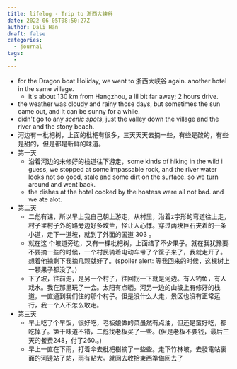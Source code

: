 ```yaml
---
title: lifelog - Trip to 浙西大峡谷
date: 2022-06-05T08:50:27Z
author: Dali Han
draft: false
categories:
  - journal
tags:
  - 
---
```


- for the Dragon boat Holiday, we went to 浙西大峡谷 again. another hotel in the same village.
	- it's about 130 km from Hangzhou, a lil bit far away; 2 hours drive.
- the weather was cloudy and rainy those days, but sometimes the sun came out, and it can be sunny for a while.
- didn't go to any _scenic spots_, just the valley down the village and the river and the stony beach.
- 河边有一枇杷树，上面的枇杷有很多，三天天天去摘一些，有些是酸的，有些是甜的，但是都是新鲜的味道。
- 第一天
	- 沿着河边的未修好的栈道往下游走，some kinds of hiking in the wild i guess, we stopped at some impassable rock, and the river water looks not so good, stale and some dirt on the surface. so we turn around and went back.
  - the dishes at the hotel cooked by the hostess were all not bad. and we ate alot.
- 第二天
	- 二彪有课，所以早上我自己朝上游走，从村里，沿着z字形的弯道往上走，村子里村子外的路旁边好多坟茔，怪让人心悸。穿过两块巨石夹着的一条小道，走下一道坡，就到了外面的国道 303 。
	- 就在这 个坡道旁边，又有一棵枇杷树，上面结了不少果子。就在我犹豫要不要摘一些的时候，一个村民骑着电动车带了个筐子来了，我就走开了。想着他摘剩下我摘几颗就好了。(spoiler alert: 等我回来的时候，这棵树上一颗果子都没了。)
	- 下了坡，往前走，是另一个村子，往回拐一下就是河边。有人钓鱼，有人戏水。我在那里玩了一会。太阳有点晒。河另一边的山坡上有修好的栈道，一直通到我们住的那个村子。但是没什么人走，景区也没有正常运行，我一个人不怎么敢走。
- 第三天
	- 早上吃了个早饭，很好吃，老板娘做的菜虽然有点油，但还是蛮好吃，都吃掉了。笋干味道不错，二彪找老板买了一些。(但是老板不要钱，最后三天的餐费248，付了260.。)
	- 早上一直在下雨，打着伞去枇杷樹摘了一些些。走下竹林坡，去發電站裏面的河邊站了站，雨有點大。就回去收拾東西準備回去了
